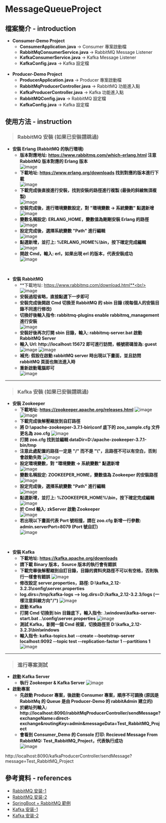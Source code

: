 # MessageQueueProject

## 檔案簡介 - introduction

* **Consumer-Demo Project**<br/>
  * **ConsumerApplication.java** -> Consumer 專案啟動檔<br/>
  * **RabbitMqConsumerService.java** -> RabbitMQ Message Listener<br/>
  * **KafkaConsumerService.java** -> Kafka Message Listener<br/>
  * **KafkaConfig.java** -> Kafka 設定檔<br/><br/>
* **Producer-Demo Project**<br/>
  * **ProducerApplication.java** -> Producer 專案啟動檔<br/>
  * **RabbitMqProducerController.java** -> RabbitMQ 功能進入點<br/>
  * **KafkaProducerController.java** -> Kafka 功能進入點<br/>
  * **RabbitMQConfig.java** -> RabbitMQ 設定檔<br/>  
  * **KafkaConfig.java** -> Kafka 設定檔<br/>

## 使用方法 - instruction
> ### RabbitMQ 安裝 (如果已安裝請跳過)
* **安裝 Erlang (RabbitMQ 的執行環境)**
  * **版本對應地址: https://www.rabbitmq.com/which-erlang.html 注意 RabbitMQ 版本對應的 Erlang 版本** <br/>
![image](https://user-images.githubusercontent.com/47651623/218943814-56e62bf8-5823-4625-9e4b-d91e28c1d097.png)
  * **下載地址: https://www.erlang.org/downloads 找到對應的版本進行下載** <br/>
![image](https://user-images.githubusercontent.com/47651623/217975819-f9fd7760-d4b1-4e1f-b0f4-692fa307f2eb.png)
  * **下載完成後直接進行安裝，找到安裝的路徑進行複製 (最後的斜線無須複製)** <br/>
![image](https://user-images.githubusercontent.com/47651623/217976823-19d4fb01-9d3f-4a5d-b7a5-494c9c415d81.png)
  * **安裝完成後，進行環境變數設定，對 "環境變數 -> 系統變數" 點選新增** <br/>
![image](https://user-images.githubusercontent.com/47651623/217977281-b92de9cb-73bf-4abf-a408-6bdf7786c2e4.png)
  * **變數名稱設定: ERLANG_HOME，變數值為剛剛安裝 Erlang 的路徑** <br/>
![image](https://user-images.githubusercontent.com/47651623/217977500-9181d11f-3401-4fa8-a3bd-aa5fa7246c40.png)
  * **設定完成後，選擇系統變數 "Path" 進行編輯** <br/>
![image](https://user-images.githubusercontent.com/47651623/217977787-e3bb0946-99e0-428c-8022-5e24c9b1f07f.png)
  * **點選新增，並打上: %ERLANG_HOME%\bin，按下確定完成編輯** <br/>
![image](https://user-images.githubusercontent.com/47651623/217978022-29afd5c7-39a9-47fb-86c0-8ac15170adf0.png)
  * **開啟 Cmd，輸入: erl，如果出現 erl 的版本，代表安裝成功** <br/>
![image](https://user-images.githubusercontent.com/47651623/217978761-b3dbf05e-51c1-4b1e-9f9a-22420041fda4.png)

<br/>

* **安裝 RabbitMQ**
  * **下載地址: https://www.rabbitmq.com/download.html**<br/>
![image](https://user-images.githubusercontent.com/47651623/218944164-9b1ddddc-0264-43d5-8cd6-2b9d1abba397.png)
  * **安裝過程省略，直接點選下一步即可** <br/>
  * **安裝完成後開啟 Cmd 切換至 RabbitMQ 的 sbin 目錄 (視每個人的安裝目錄不同進行修改)** <br/>
  * **切換好後輸入指令: rabbitmq-plugins enable rabbitmq_management 進行安裝** <br/>
![image](https://user-images.githubusercontent.com/47651623/217979611-451ccd17-6e00-48ee-a590-d828967af0a7.png)
  * **安裝好後再次打開 sbin 目錄，輸入: rabbitmq-server.bat 啟動 RabbitMQ Server** <br/>
  * **輸入 Url: http://localhost:15672 即可進行訪問，帳號密碼皆為: guest** <br/>
![image](https://user-images.githubusercontent.com/47651623/217980839-224727ec-0952-4e6b-bea1-e1f5fd09b2e0.png)
![image](https://user-images.githubusercontent.com/47651623/217980779-f21b46b4-5ef2-4721-acc7-25b8c80e219f.png)
  * **補充: 假設在啟動 rabbitMQ server 時出現以下畫面，並且訪問 rabbitMQ 頁面也無法進入時** <br/>
  * **重新啟動電腦即可** <br/>
![image](https://user-images.githubusercontent.com/47651623/217980344-033be4d6-f014-4683-bc9d-d0e6bc9442ed.png)

---

> ### Kafka 安裝 (如果已安裝請跳過)
* **安裝 Zookeeper**
  * **下載地址: https://zookeeper.apache.org/releases.html**
![image](https://user-images.githubusercontent.com/47651623/218668088-75486517-5bda-4d23-ae29-a4b070bde001.png)
![image](https://user-images.githubusercontent.com/47651623/218668336-ecd95e5d-82a8-41c1-bedf-2291d499af27.png)
  * **下載完成後解壓縮放到自訂路徑**
  * **將 D:\apache-zookeeper-3.7.1-bin\conf 底下的 zoo_sample.cfg 文件更名為 zoo.cfg**
![image](https://user-images.githubusercontent.com/47651623/219850777-28e6f5e8-243b-4895-bbb2-15357fd02ce4.png)
  * **打開 zoo.cfg 找到並編輯 dataDir=D:/apache-zookeeper-3.7.1-bin/tmp**
  * **注意此處配置的路径一定是 "/" 而不是 "\\"，且路徑不可以有空白，否則會啟動失敗**
![image](https://user-images.githubusercontent.com/47651623/219850996-c243b9fc-b067-4a58-bf28-575fce980658.png)
  * **設定環境變數，對 "環境變數 -> 系統變數" 點選新增** <br/>
![image](https://user-images.githubusercontent.com/47651623/217977281-b92de9cb-73bf-4abf-a408-6bdf7786c2e4.png)
  * **變數名稱設定: ZOOKEEPER_HOME，變數值為 Zookeeper 的安裝路徑** <br/>
![image](https://user-images.githubusercontent.com/47651623/219851083-275c25bb-19a5-498b-a7d2-2bfa7a4aabe5.png)
  * **設定完成後，選擇系統變數 "Path" 進行編輯** <br/>
![image](https://user-images.githubusercontent.com/47651623/217977787-e3bb0946-99e0-428c-8022-5e24c9b1f07f.png)
  * **點選新增，並打上: %ZOOKEEPER_HOME%\bin，按下確定完成編輯** <br/>
![image](https://user-images.githubusercontent.com/47651623/218673312-236af1f6-2259-439e-9738-933b19d65599.png)
  * **於 Cmd 輸入: zkServer 啟動 Zookeeper** <br/>
![image](https://user-images.githubusercontent.com/47651623/218949100-3024409b-85d2-498a-9e41-5895a436b1b4.png)
  * **若出現以下畫面代表 Port 號相撞，請在 zoo.cfg 新增一行參數: admin.serverPort=8079 (Port 號自訂)** <br/>
![image](https://user-images.githubusercontent.com/47651623/218951209-fa05b91b-3679-4515-b011-35cebbb4c3f4.png)

<br/>

* **安裝 Kafka**
  * **下載地址: https://kafka.apache.org/downloads**
  * **請下載 Binary 版本，Source 版本的執行會有錯誤**
  * **下載完畢後解壓縮到自訂目錄，目錄的資料夾路徑不可以有空格，否則執行一樣會有錯誤**
![image](https://user-images.githubusercontent.com/47651623/218952653-9abbd91d-47d9-4097-9a16-743dea6bb43b.png)
  * **修改設定 server.properties，路徑: D:\kafka_2.12-3.2.3\config\server.properties**
  * **log.dirs=/tmp/kafka-logs –> log.dirs=D:/kafka_2.12-3.2.3/logs (一樣注意斜線方向"/")**
![image](https://user-images.githubusercontent.com/47651623/218958065-eeb8a5d8-8bd8-41a9-9ad4-ed99b742260c.png)
  * **啟動 Kafka**
  * **打開 Cmd 切換到 bin 目錄底下，輸入指令: .\windows\kafka-server-start.bat ..\config\server.properties**
![image](https://user-images.githubusercontent.com/47651623/218959281-511389a2-4646-42d6-b7e1-313785c3e7f5.png)
  * **測試 Kafka，新開一個 Cmd 視窗，切換路徑至 D:\kafka_2.12-3.2.3\bin\windows**
  * **輸入指令: kafka-topics.bat --create --bootstrap-server localhost:9092 --topic test --replication-factor 1 --partitions 1**
![image](https://user-images.githubusercontent.com/47651623/218962568-7adfa4df-895f-4a00-8435-8b6266d577c2.png)

---

> ### 進行專案測試
* **啟動 Kafka Server**
  * **執行 Zookeeper & Kafka Server**
![image](https://user-images.githubusercontent.com/47651623/220006413-993fa48b-bc6d-4ee9-8473-36a07096c807.png)
* **啟動專案**
  * **先啟動 Producer 專案，後啟動 Consumer 專案，順序不可調換 (原因是 RabbitMq 的 Queue 是由 Producer-Demo 的 rabbitAdmin 建立的)** <br/>
  * **於網址列輸入: http://localhost:8090/rabbitMqProducerController/sendMessage?exchangeName=direct-exchange&routingKey=admin&messageData=Test_RabbitMQ_Project** <br/>
  * **會看到 Consumer_Demo 的 Console 打印: Recieved Message From RabbitMQ: Test_RabbitMQ_Project，代表執行成功** <br/>
![image](https://user-images.githubusercontent.com/47651623/219844899-20c5d494-4305-40c9-8e63-6b20aa60b57c.png)


http://localhost:8090/kafkaProducerController/sendMessage?message=Test_RabbitMQ_Project


## 參考資料 - references
* [RabbitMQ 安装-1](https://cloud.tencent.com/developer/article/1582235 "")
* [RabbitMQ 安装-2](https://mybaseball52.medium.com/install-rabbitmq-on-win-10-a039d48e1c80 "")
* [SpringBoot + RabbitMQ 範例](https://www.javainuse.com/messaging/rabbitmq/exchange "")
* [Kafka 安装-1](https://blog.yowko.com/kafka-on-windows/ "")
* [Kafka 安装-2](https://blog.csdn.net/qq_35461948/article/details/117772904 "")
